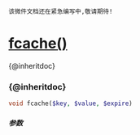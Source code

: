    该微件文档还在紧急编写中,敬请期待!
[fcache()](http://twinh.github.com/widget/api/fcache)
=====================================================

{@inheritdoc}

### {@inheritdoc}
```php
void fcache($key, $value, $expire)
```

##### 参数

